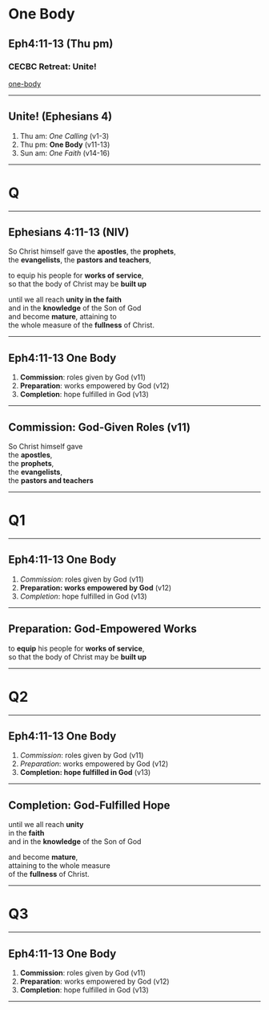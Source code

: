 <!-- .slide: data-background-image="static/bg/unsplash-mE5MBZX5sko-leaves.jpg" -->
# One Body
## Eph4:11-13 (Thu pm)
### CECBC Retreat: Unite!

>>>
[one-body](http://one-body.seanho.com/)

---
<!-- .slide: data-background-image="static/bg/unsplash-mE5MBZX5sko-leaves.jpg" -->
## Unite! (Ephesians 4)
1. Thu am: *One Calling* <span class="hl2">(v1-3)</span>
2. <span class="hl1">Thu pm</span>:
  **One Body** <span class="hl2">(v11-13)</span>
3. Sun am: *One Faith* <span class="hl2">(v14-16)</span>

---
<!-- .slide: class="Q" data-background="white" -->
# Q

---
## Ephesians 4:11-13 (NIV)
So Christ himself gave the **apostles**, the **prophets**, <br/>
the **evangelists**, the **pastors and teachers**,

to equip his people for **works of service**, <br/>
so that the body of Christ may be **built up**

until we all reach **unity in the faith** <br/>
and in the **knowledge** of the Son of God <br/>
and become **mature**, attaining to <br/>
the whole measure of the **fullness** of Christ.

---
<!-- .slide: data-background-image="static/bg/unsplash-9mzGpUpqUpw-girl_dancing.jpg" -->
## Eph4:11-13 One Body
1. **Commission**: roles given by God <span class="hl2">(v11)</span>
2. **Preparation**: works empowered by God <span class="hl2">(v12)</span>
3. **Completion**: hope fulfilled in God <span class="hl2">(v13)</span>

---
## Commission: God-Given Roles (v11)
So Christ himself gave <br/>
the **apostles**, <br/>
the **prophets**, <br/>
the **evangelists**, <br/>
the **pastors and teachers**

---
<!-- .slide: class="Q" data-background="white" -->
# Q1

---
<!-- .slide: data-background-image="static/bg/unsplash-9mzGpUpqUpw-girl_dancing.jpg" -->
## Eph4:11-13 One Body
1. *Commission*: roles given by God <span class="hl2">(v11)</span>
2. **Preparation: works empowered by God** <span class="hl2">(v12)</span>
3. *Completion*: hope fulfilled in God <span class="hl2">(v13)</span>

---
## Preparation: God-Empowered Works
to **equip** his people for **works of service**, <br/>
so that the body of Christ may be **built up**

---
<!-- .slide: class="Q" data-background="white" -->
# Q2

---
<!-- .slide: data-background-image="static/bg/unsplash-9mzGpUpqUpw-girl_dancing.jpg" -->
## Eph4:11-13 One Body
1. *Commission*: roles given by God <span class="hl2">(v11)</span>
2. *Preparation*: works empowered by God <span class="hl2">(v12)</span>
3. **Completion: hope fulfilled in God** <span class="hl2">(v13)</span>

---
## Completion: God-Fulfilled Hope
until we all reach **unity** <br/>
in the **faith** <br/>
and in the **knowledge** of the Son of God

and become **mature**, <br/>
attaining to the whole measure <br/>
of the **fullness** of Christ.

---
<!-- .slide: class="Q" data-background="white" -->
# Q3

---
<!-- .slide: data-background-image="static/bg/unsplash-9mzGpUpqUpw-girl_dancing.jpg" -->
## Eph4:11-13 One Body
1. **Commission**: roles given by God <span class="hl2">(v11)</span>
2. **Preparation**: works empowered by God <span class="hl2">(v12)</span>
3. **Completion**: hope fulfilled in God <span class="hl2">(v13)</span>

---
<!-- .slide: data-background-image="static/bg/unsplash-9mzGpUpqUpw-girl_dancing.jpg" class="empty" -->
